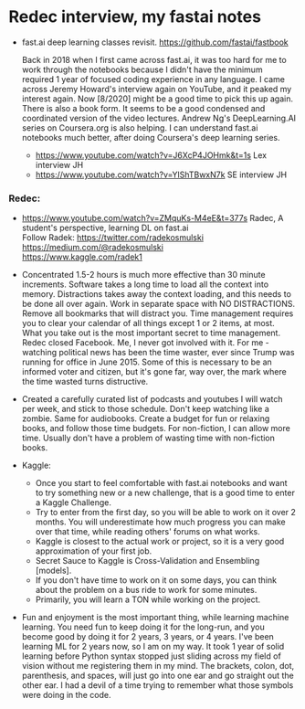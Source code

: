 # Redec interview, my fastai notes   

* fast.ai deep learning classes revisit.  https://github.com/fastai/fastbook  
  
    Back in 2018 when I first came across fast.ai, it was too hard for me to work through the notebooks because I didn't have the minimum required 1 year of focused coding experience in any language.  I came across Jeremy Howard's interview again on YouTube, and it peaked my interest again.  Now [8/2020] might be a good time to pick this up again.  There is also a book form.  It seems to be a good condensed and coordinated version of the video lectures.  Andrew Ng's DeepLearning.AI series on Coursera.org is also helping.  I can understand fast.ai notebooks much better, after doing Coursera's deep learning series.    
    
   - https://www.youtube.com/watch?v=J6XcP4JOHmk&t=1s  Lex interview JH  
   - https://www.youtube.com/watch?v=YlShTBwxN7k  SE interview JH  

### Redec:  
- https://www.youtube.com/watch?v=ZMquKs-M4eE&t=377s  Radec, A student's perspective, learning DL on fast.ai    
Follow Radek:
 https://twitter.com/radekosmulski  
 https://medium.com/@radekosmulski  
 https://www.kaggle.com/radek1  
 
 * Concentrated 1.5-2 hours is much more effective than 30 minute increments. Software takes a long time to load all the context into memory.  Distractions takes away the context loading, and this needs to be done all over again.  Work in separate space with NO DISTRACTIONS.  Remove all bookmarks that will distract you.  Time management requires you to clear your calendar of all things except 1 or 2 items, at most.  What you take out is the most important secret to time management.  Redec closed Facebook.  Me, I never got involved with it.  For me - watching political news has been the time waster, ever since Trump was running for office in June 2015.  Some of this is necessary to be an informed voter and citizen, but it's gone far, way over, the mark where the time wasted turns distructive.  
 
  * Created a carefully curated list of podcasts and youtubes I will watch per week, and stick to those schedule.  Don't keep watching like a zombie.  Same for audiobooks.  Create a budget for fun or relaxing books, and follow those time budgets.  For non-fiction, I can allow more time.  Usually don't have a problem of wasting time with non-fiction books.  
  
  * Kaggle:  
    - Once you start to feel comfortable with fast.ai notebooks and want to try something new or a new challenge, that is a good time to enter a Kaggle Challenge.  
    - Try to enter from the first day, so you will be able to work on it over 2 months.  You will underestimate how much progress you can make over that time, while reading others' forums on what works.  
    - Kaggle is closest to the actual work or project, so it is a very good approximation of your first job.  
    - Secret Sauce to Kaggle is Cross-Validation and Ensembling [models].  
    - If you don't have time to work on it on some days, you can think about the problem on a bus ride to work for some minutes.  
    - Primarily, you will learn a TON while working on the project.  
    
  * Fun and enjoyment is the most important thing, while learning machine learning.  You need fun to keep doing it for the long-run, and you become good by doing it for 2 years, 3 years, or 4 years.  I've been learning ML for 2 years now, so I am on my way.  It took 1 year of solid learning before Python syntax stopped just sliding across my field of vision without me registering them in my mind.  The brackets, colon, dot, parenthesis, and spaces, will just go into one ear and go straight out the other ear.  I had a devil of a time trying to remember what those symbols were doing in the code.    
